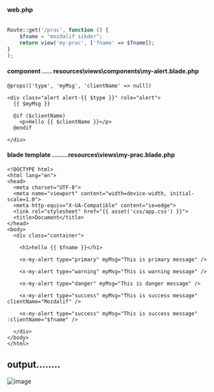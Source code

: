 #### web.php

```php

Route::get('/prac', function () {
    $fname = "mozdalif sikder";
    return view('my-prac', ['fname' => $fname]);
}
);
```

#### component ..... resources\views\components\my-alert.blade.php

```blade
@props(['type', 'myMsg', 'clientName' => null])

<div class="alert alert-{{ $type }}" role="alert">
  {{ $myMsg }}

  @if ($clientName)
    <p>Hello {{ $clientName }}</p>
  @endif

</div>
```

#### blade template ........resources\views\my-prac.blade.php

```blade
<!DOCTYPE html>
<html lang="en">
<head>
  <meta charset="UTF-8">
  <meta name="viewport" content="width=device-width, initial-scale=1.0">
  <meta http-equiv="X-UA-Compatible" content="ie=edge">
  <link rel="stylesheet" href="{{ asset('css/app.css') }}">
  <title>Document</title>
</head>
<body>
  <div class="container">

    <h1>hello {{ $fname }}</h1>

    <x-my-alert type="primary" myMsg="This is primary message" />

    <x-my-alert type="warning" myMsg="This is warning message" />

    <x-my-alert type="danger" myMsg="This is danger message" />

    <x-my-alert type="success" myMsg="This is success message" clientName="Mozdalif" />

    <x-my-alert type="success" myMsg="This is success message" :clientName="$fname" />

  </div>
</body>
</html>
```


## output........


![image](https://user-images.githubusercontent.com/12442613/159846848-575691d2-7086-488c-93ba-ac19e8442695.png)


